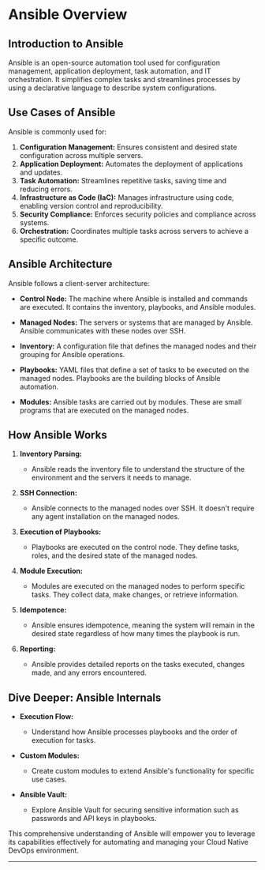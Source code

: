 # Ansible Overview

##  Introduction to Ansible

Ansible is an open-source automation tool used for configuration management, application deployment, task automation, and IT orchestration. 
It simplifies complex tasks and streamlines processes by using a declarative language to describe system configurations.

##  Use Cases of Ansible

Ansible is commonly used for:

1. **Configuration Management:** Ensures consistent and desired state configuration across multiple servers.
2. **Application Deployment:** Automates the deployment of applications and updates.
3. **Task Automation:** Streamlines repetitive tasks, saving time and reducing errors.
4. **Infrastructure as Code (IaC):** Manages infrastructure using code, enabling version control and reproducibility.
5. **Security Compliance:** Enforces security policies and compliance across systems.
6. **Orchestration:** Coordinates multiple tasks across servers to achieve a specific outcome.

##  Ansible Architecture

Ansible follows a client-server architecture:

- **Control Node:** The machine where Ansible is installed and commands are executed. It contains the inventory, playbooks, and Ansible modules.
  
- **Managed Nodes:** The servers or systems that are managed by Ansible. Ansible communicates with these nodes over SSH.

- **Inventory:** A configuration file that defines the managed nodes and their grouping for Ansible operations.

- **Playbooks:** YAML files that define a set of tasks to be executed on the managed nodes. Playbooks are the building blocks of Ansible automation.

- **Modules:** Ansible tasks are carried out by modules. These are small programs that are executed on the managed nodes.

##  How Ansible Works

1. **Inventory Parsing:**
   - Ansible reads the inventory file to understand the structure of the environment and the servers it needs to manage.

2. **SSH Connection:**
   - Ansible connects to the managed nodes over SSH. It doesn't require any agent installation on the managed nodes.

3. **Execution of Playbooks:**
   - Playbooks are executed on the control node. They define tasks, roles, and the desired state of the managed nodes.

4. **Module Execution:**
   - Modules are executed on the managed nodes to perform specific tasks. They collect data, make changes, or retrieve information.

5. **Idempotence:**
   - Ansible ensures idempotence, meaning the system will remain in the desired state regardless of how many times the playbook is run.

6. **Reporting:**
   - Ansible provides detailed reports on the tasks executed, changes made, and any errors encountered.

## Dive Deeper: Ansible Internals

- **Execution Flow:**
  - Understand how Ansible processes playbooks and the order of execution for tasks.

- **Custom Modules:**
  - Create custom modules to extend Ansible's functionality for specific use cases.

- **Ansible Vault:**
  - Explore Ansible Vault for securing sensitive information such as passwords and API keys in playbooks.

This comprehensive understanding of Ansible will empower you to leverage its capabilities effectively for automating and managing your Cloud Native DevOps environment.

---
